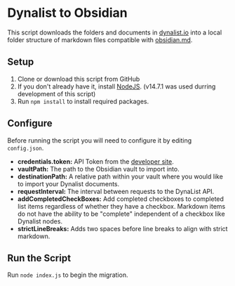 # Dynalist to Obsidian

This script downloads the folders and documents in [dynalist.io](https://dynalist.io/) into a local folder structure of markdown files compatible with [obsidian.md](https://obsidian.md/).

## Setup

1. Clone or download this script from GitHub
2. If you don't already have it, install [NodeJS](https://nodejs.org/en/). (v14.7.1 was used durring development of this script)
5. Run `npm install` to install required packages.

## Configure

Before running the script you will need to configure it by editing `config.json`.

- **credentials.token:** API Token from the [developer site](https://dynalist.io/developer).
- **vaultPath:** The path to the Obsidian vault to import into.
- **destinationPath:** A relative path within your vault where you would like to import your Dynalist documents.
- **requestInterval:** The interval between requests to the DynaList API. 
- **addCompletedCheckBoxes:** Add completed checkboxes to completed list items regardless of whether they have a checkbox. Markdown items do not have the ability to be "complete" independent of a checkbox like Dynalist nodes.
- **strictLineBreaks:** Adds two spaces before line breaks to align with strict markdown.

## Run the Script

Run `node index.js` to begin the migration.